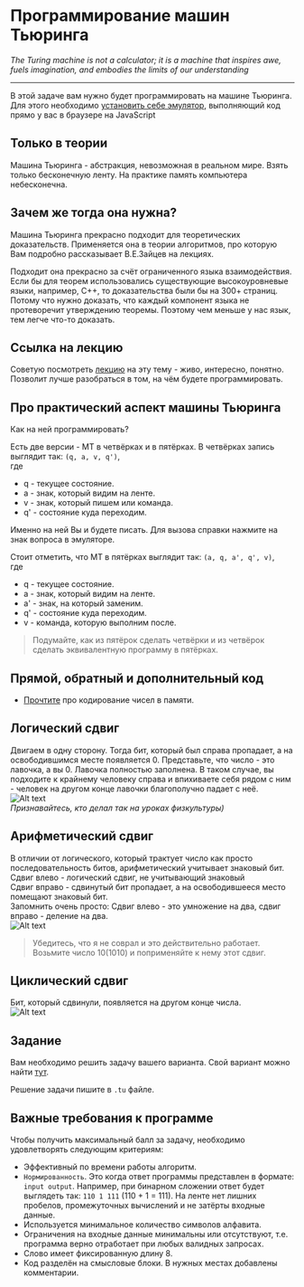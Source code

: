# Программирование машин Тьюринга

_The Turing machine is not a calculator; it is a machine that inspires awe, fuels imagination, and embodies the limits of our understanding_

---

В этой задаче вам нужно будет программировать на машине Тьюринга. Для этого необходимо [установить себе эмулятор](https://drive.google.com/file/d/1WTy1JMegmzlHeI-UD8AweAH8Qiwxba4W/view?usp=drive_link), выполняющий код прямо у вас в браузере на JavaScript


## Только в теории

Машина Тьюринга - абстракция, невозможная в реальном мире. Взять только бесконечную ленту.
На практике память компьютера небесконечна.

## Зачем же тогда она нужна?

Машина Тьюринга прекрасно подходит для теоретических доказательств. Применяется она в теории алгоритмов, про которую Вам подробно рассказывает В.Е.Зайцев на лекциях.

Подходит она прекрасно за счёт ограниченного языка взаимодействия. Если бы для теорем использовались существующие высокоуровневые языки, например, С++, то доказательства были бы на 300+ страниц. Потому что нужно доказать, что каждый компонент языка не протеворечит утверждению теоремы. Поэтому чем меньше у нас язык, тем легче что-то доказать.


## Ссылка на лекцию
Советую посмотреть [лекцию](https://www.youtube.com/watch?v=1Aer8prbQP8) на эту тему - живо, интересно, понятно. Позволит лучше разобраться в том, на чём будете программировать.

## Про практический аспект машины Тьюринга

Как на ней программировать? 

Есть две версии - МТ в четвёрках и в пятёрках.
В четвёрках запись выглядит так:
```(q, a, v, q')```,
</br>где
- q - текущее состояние.
- a - знак, который видим на ленте.
- v - знак, который пишем или команда.
- q' - состояние куда переходим.

Именно на ней Вы и будете писать. Для вызова справки нажмите на знак вопроса в эмуляторе.

Стоит отметить, что МТ в пятёрках выглядит так:
```(a, q, a', q', v)```,
</br>где
- q - текущее состояние.
- a - знак, который видим на ленте.
- a' - знак, на который заменим.
- q' - состояние куда переходим.
- v - команда, которую выполним после.

> Подумайте, как из пятёрок сделать четвёрки и из четвёрок сделать эквивалентную программу в пятёрках.

## Прямой, обратный и дополнительный код

- [Прочтите](https://microkontroller.ru/programmirovanie-mikrokontrollerov-avr/pryamoy-obratnyiy-dopolnitelnyiy-kod-dvoichnogo-chisla/) про кодирование чисел в памяти.

## Логический сдвиг
Двигаем в одну сторону. Тогда бит, который был справа пропадает, а на освободившимся месте появляется 0. Представьте, что число - это лавочка, а вы 0. Лавочка полностью заполнена. В таком случае, вы подходите к крайнему человеку справа и впихиваете себя рядом с ним - человек на другом конце лавочки благополучно падает с неё.  </br>
![Alt text](./sources/image.png)</br>
_Признавайтесь, кто делал так на уроках физкультуры)_
## Арифметический сдвиг
В отличии от логического, который трактует число как просто последовательность битов, арифметический учитывает знаковый бит.
Сдвиг влево - логический сдвиг, не учитывающий знаковый</br>
Сдвиг вправо - сдвинутый бит пропадает, а на освободившееся место помещают знаковый бит.</br>
Запомнить очень просто: Сдвиг влево - это умножение на два, сдвиг вправо - деление на два.</br>
![Alt text](./sources/image-1.png)</br>
> Убедитесь, что я не соврал и это действительно работает. Возьмите число 10(1010) и поприменяйте к нему этот сдвиг.
## Циклический сдвиг
Бит, который сдвинули, появляется на другом конце числа.</br>
![Alt text](./sources/image-2.png)</br>


## Задание

Вам необходимо решить задачу вашего варианта. Свой вариант можно найти [тут](variants.md).

Решение задачи пишите в ```.tu``` файле.

## Важные требования к программе
Чтобы получить максимальный балл за задачу, необходимо удовлетворять следующим критериям:
- Эффективный по времени работы алгоритм.
- `Нормированность`. Это когда ответ программы представлен в формате: ```input output```. Например, при бинарном сложении  ответ будет выглядеть так: ```110 1 111``` (110 + 1 = 111). На ленте нет лишних пробелов, промежуточных вычислений и не затёрты входные данные.
- Используется минимальное количество символов алфавита.
- Ограничения на входные данные минимальны или отсутствуют, т.е. программа верно отработает при любых валидных запросах.
- Слово имеет фиксированную длину 8.
- Код разделён на смысловые блоки. В нужных местах добавлены комментарии.
